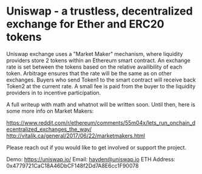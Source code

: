 # Uniswap - a trustless, decentralized exchange for Ether and ERC20 tokens

Uniswap exchange uses a "Market Maker" mechanism, where liquidity providers store 2 tokens within an Ethereum smart contract. An exchange rate is set between the tokens based on the relative availibility of each token. Arbitrage ensures that the rate will be the same as on other exchanges. Buyers who send Token1 to the smart contract will receive back Token2 at the current rate. A small fee is paid from the buyer to the liquidity providers in to incentive participation.

A full writeup with math and whatnot will be written soon. Until then, here is some more info on Market Makers:

https://www.reddit.com/r/ethereum/comments/55m04x/lets_run_onchain_decentralized_exchanges_the_way/
http://vitalik.ca/general/2017/06/22/marketmakers.html

Please reach out if you would like to get involved or support the project.

Demo: https://uniswap.io/
Email: hayden@uniswap.io
ETH Address: 0x4779721CaC18A46DbCF148f2Dd7A8E6cc1F90078


